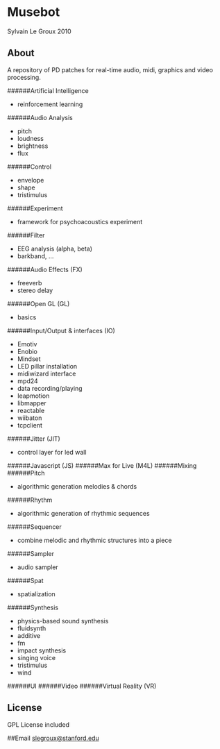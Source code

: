 #  Musebot
Sylvain Le Groux 2010


## About

A repository of PD patches for real-time audio, midi, graphics and video processing.


######Artificial Intelligence
* reinforcement learning

######Audio Analysis
* pitch
* loudness
* brightness
* flux

######Control
* envelope
* shape
* tristimulus

######Experiment
* framework for psychoacoustics experiment


######Filter
* EEG analysis (alpha, beta)
* barkband, ...

######Audio Effects (FX)
* freeverb
* stereo delay

######Open GL (GL)
* basics

######Input/Output & interfaces (IO)
* Emotiv
* Enobio
* Mindset
* LED pillar installation
* midiwizard interface
* mpd24
* data recording/playing
* leapmotion
* libmapper
* reactable
* wiibaton
* tcpclient

######Jitter (JIT)
* control layer for led wall

######Javascript (JS)
######Max for Live (M4L)
######Mixing
######Pitch
* algorithmic generation melodies & chords

######Rhythm
* algorithmic generation of rhythmic sequences

######Sequencer
* combine melodic and rhythmic structures into a piece

######Sampler
* audio sampler

######Spat
* spatialization

######Synthesis
* physics-based sound synthesis
* fluidsynth
* additive
* fm
* impact synthesis
* singing voice
* tristimulus
* wind

######UI
######Video
######Virtual Reality (VR)










## License
GPL License included

##Email
<slegroux@stanford.edu>


